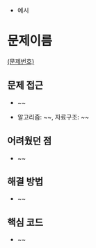 * 예시

# 문제이름

[(문제번호)](https://www.acmicpc.net/problem/1000)

## 문제 접근
* ~~

* 알고리즘: ~\~, 자료구조: ~~

## 어려웠던 점
* ~~

## 해결 방법
* ~~

## 핵심 코드

* ~~
